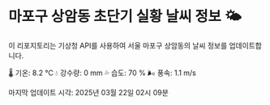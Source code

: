 
# 마포구 상암동 초단기 실황 날씨 정보 🌤️

이 리포지토리는 기상청 API를 사용하여 서울 마포구 상암동의 날씨 정보를 업데이트합니다. 

🌡️ 기온: 8.2 ℃
💧 강수량: 0 mm
💦 습도: 70 %
🌬️ 풍속: 1.1 m/s

마지막 업데이트 시각: 2025년 03월 22일 02시 09분    
